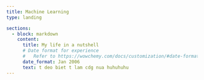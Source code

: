 ```yaml
---
title: Machine Learning
type: landing

sections:
  - block: markdown
    content:
      title: My life in a nutshell
      # Date format for experience
      #   Refer to https://wowchemy.com/docs/customization/#date-format
      date_format: Jan 2006
      text: t deo biet t lam cdg nua huhuhuhu
---
```

